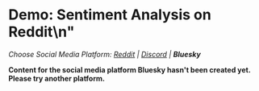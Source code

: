 # Demo: Sentiment Analysis on Reddit\n"
_Choose Social Media Platform: <a href='../../../reddit/ch08_data_mining/06_sentiment_analysis/03_demo_sentiment.html'>Reddit</a> | <a href='../../../discord/ch08_data_mining/06_sentiment_analysis/03_demo_sentiment.html'>Discord</a> | __Bluesky___

__Content for the social media platform Bluesky hasn't been created yet. Please try another platform.__